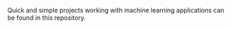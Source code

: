 Quick and simple projects working with machine learning applications can be found in this repository.
